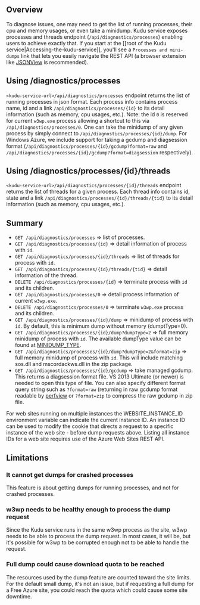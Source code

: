 ## Overview

To diagnose issues, one may need to get the list of running processes, their cpu and memory usages, or even take a minidump.  Kudu service exposes processes and threads endpoint (`/api/diagnostics/processes`) enabling users to achieve exactly that. If you start at the [[root of the Kudu service|Accessing-the-kudu-service]], you'll see a `Processes and mini-dumps` link that lets you easily navigate the REST API (a browser extension like [JSONView](https://chrome.google.com/webstore/detail/jsonview/chklaanhfefbnpoihckbnefhakgolnmc?hl=en) is recommended).

## Using /diagnostics/processes

`<kudu-service-url>/api/diagnostics/processes` endpoint returns the list of running processes in json format.   Each process info contains process name, id and a link `/api/diagnostics/processes/{id}` to its detail information (such as memory, cpu usages, etc.).  Note: the id `0` is reserved for current `w3wp.exe` process allowing a shortcut to this via `/api/diagnostics/processes/0`.  One can take the minidump of any given process by simply connect to `/api/diagnostics/processes/{id}/dump`.   For Windows Azure, we include support for taking a gcdump and diagsession format (`/api/diagnostics/processes/{id}/gcdump?format=raw` and `/api/diagnostics/processes/{id}/gcdump?format=diagsession` respectively).      

## Using /diagnostics/processes/{id}/threads

`<kudu-service-url>/api/diagnostics/processes/{id}/threads` endpoint returns the list of threads for a given process.   Each thread info contains id, state and a link `/api/diagnostics/processes/{id}/threads/{tid}` to its detail information (such as memory, cpu usages, etc.).  

## Summary

* `GET /api/diagnostics/processes` => list of processes.
* `GET /api/diagnostics/processes/{id}` => detail information of process with `id`.
* `GET /api/diagnostics/processes/{id}/threads` => list of threads for process with `id`.
* `GET /api/diagnostics/processes/{id}/threads/{tid}` => detail information of the thread.
* `DELETE /api/diagnostics/processes/{id}` => terminate process with `id` and its children.
* `GET /api/diagnostics/processes/0` => detail process information of current `w3wp.exe`.
* `DELETE /api/diagnostics/processes/0` => terminate `w3wp.exe` process and its children.
* `GET /api/diagnostics/processes/{id}/dump` => minidump of process with `id`.  By default, this is minimum dump without memory (dumptType=0).
* `GET /api/diagnostics/processes/{id}/dump?dumpType=2` => full memory minidump of process with `id`.  The available dumpType  value can be found at [MINIDUMP_TYPE](http://msdn.microsoft.com/en-us/library/windows/desktop/ms680519.aspx).
* `GET /api/diagnostics/processes/{id}/dump?dumpType=2&format=zip` => full memory minidump of process with `id`.  This will include matching sos.dll and mscordackws.dll in the zip package.  
* `GET /api/diagnostics/processes/{id}/gcdump` => take managed gcdump.  This returns a diagsession format file.    VS 2013 Ultimate (or newer) is needed to open this type of file.  You can also specify different format query string such as `?format=raw` (returning in raw gcdump format readable by [perfview](http://www.microsoft.com/en-us/download/details.aspx?id=28567) or `?format=zip` to compress the raw gcdump in zip file.

For web sites running on multiple instances the WEBSITE_INSTANCE_ID environment variable can indicate the current instance ID. An instance ID can be used to modify the cookie that directs a request to a specific instance of the web site - before dump requests above. Listing all instance IDs for a web site requires use of the Azure Web Sites REST API.  

## Limitations

### It cannot get dumps for crashed processes

This feature is about getting dumps for running processes, and not for crashed processes.

### w3wp needs to be healthy enough to process the dump request

Since the Kudu service runs in the same w3wp process as the site, w3wp needs to be able to process the dump request. In most cases, it will be, but it's possible for w3wp to be corrupted enough not to be able to handle the request.

### Full dump could cause download quota to be reached

The resources used by the dump feature are counted toward the site limits. For the default small dump, it's not an issue, but if requesting a full dump for a Free Azure site, you could reach the quota which could cause some site downtime.